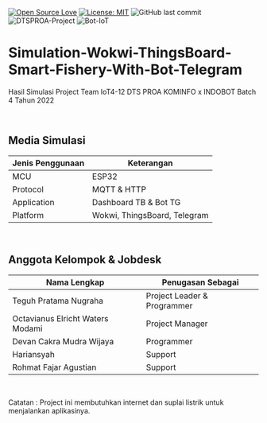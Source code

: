 [![Open Source Love](https://badges.frapsoft.com/os/v1/open-source.svg?style=flat)](https://github.com/ellerbrock/open-source-badges/)
[![License: MIT](https://img.shields.io/badge/License-MIT-green.svg)](https://opensource.org/licenses/MIT)
![GitHub last commit](https://img.shields.io/github/last-commit/devancakra/Simulation-Wokwi-ThingsBoard-Smart-Fishery-With-Bot-Telegram)
![DTSPROA-Project](https://img.shields.io/badge/DTS%20PROA%2dProject-light.svg?style=flat&logo=arduino&logoColor=white&color=008B8B)
![Bot-IoT](https://img.shields.io/badge/Based-IoT-%2DCTBot-light.svg?style=flat&color=008B8B)

# Simulation-Wokwi-ThingsBoard-Smart-Fishery-With-Bot-Telegram
Hasil Simulasi Project Team IoT4-12 DTS PROA KOMINFO x INDOBOT Batch 4 Tahun 2022

<br>

## Media Simulasi
| Jenis Penggunaan | Keterangan |
| --- | --- |
| MCU | ESP32 |
| Protocol | MQTT & HTTP |
| Application | Dashboard TB & Bot TG |
| Platform | Wokwi, ThingsBoard, Telegram |

<br>

## Anggota Kelompok & Jobdesk
| Nama Lengkap | Penugasan Sebagai |
| --- | --- |
| Teguh Pratama Nugraha | Project Leader & Programmer |
| Octavianus Elricht Waters Modami | Project Manager |
| Devan Cakra Mudra Wijaya | Programmer |
| Hariansyah | Support |
| Rohmat Fajar Agustian | Support |

<br>

Catatan : Project ini membutuhkan internet dan suplai listrik untuk menjalankan aplikasinya.<br>
